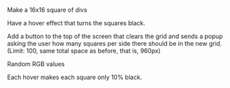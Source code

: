 Make a 16x16 square of divs

Have a hover effect that turns the squares black.

Add a button to the top of the screen that clears the grid and sends a popup asking the user how many 
squares per side there should be in the new grid. (Limit: 100, same total space as before, that is, 960px)

Random RGB values

Each hover makes each square only 10% black.


	
